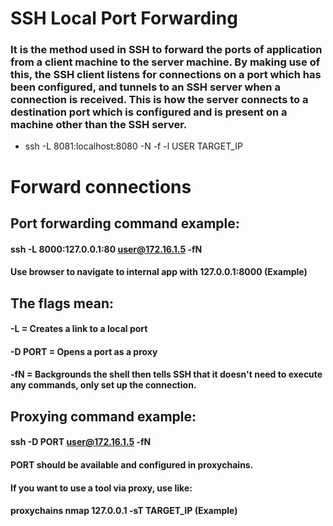 # SSH Local Port Forwarding

### It is the method used in SSH to forward the ports of application from a client machine to the server machine. By making use of this, the SSH client listens for connections on a port which has been configured, and tunnels to an SSH server when a connection is received. This is how the server connects to a destination port which is configured and is present on a machine other than the SSH server.

 - ssh -L 8081:localhost:8080 -N -f -l USER TARGET_IP

# Forward connections

## Port forwarding command example:

#### ssh -L 8000:127.0.0.1:80 user@172.16.1.5 -fN

#### Use browser to navigate to internal app with 127.0.0.1:8000 (Example)

## The flags mean:

#### -L = Creates a link to a local port

#### -D PORT = Opens a port as a proxy

#### -fN = Backgrounds the shell then tells SSH that it doesn't need to execute any commands, only set up the connection.

## Proxying command example:

#### ssh -D PORT user@172.16.1.5 -fN

#### PORT should be available and configured in proxychains.

#### If you want to use a tool via proxy, use like:

#### proxychains nmap 127.0.0.1 -sT TARGET_IP (Example)
